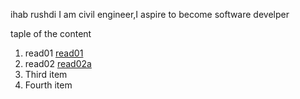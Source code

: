ihab rushdi
I am civil engineer,I aspire to become software develper

taple of the content


1. read01 [read01](https://ihabrushdi.github.io/reading-notes/read01)
2. read02 [read02a](https://ihabrushdi.github.io/reading-notes/read02a)
3. Third item
4. Fourth item
